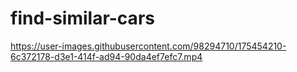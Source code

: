 # find-similar-cars
https://user-images.githubusercontent.com/98294710/175454210-6c372178-d3e1-414f-ad94-90da4ef7efc7.mp4
